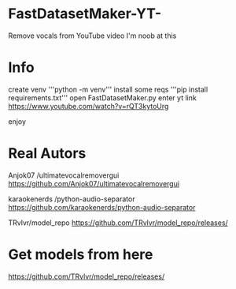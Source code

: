# FastDatasetMaker-YT-
Remove vocals from YouTube video
I'm noob at this

# Info
create venv '''python -m venv''' 
install some reqs '''pip install requirements.txt'''
open FastDatasetMaker.py
enter yt link https://www.youtube.com/watch?v=rQT3kytoUrg

enjoy

# Real Autors 
Anjok07 /ultimatevocalremovergui
https://github.com/Anjok07/ultimatevocalremovergui

karaokenerds /python-audio-separator
https://github.com/karaokenerds/python-audio-separator

TRvlvr/model_repo
https://github.com/TRvlvr/model_repo/releases/

# Get models from here
https://github.com/TRvlvr/model_repo/releases/

